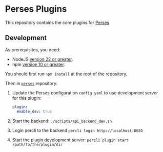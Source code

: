 # Perses Plugins

This repository contains the core plugins for [Perses](https://github.com/perses/perses)

## Development

As prerequisites, you need:

- NodeJS [version 22 or greater](https://nodejs.org/).
- npm [version 10 or greater](https://www.npmjs.com/).

You should first run `npm install` at the root of the repository.

Then in [`perses`](https://github.com/perses/perses) repository:

1. Update the Perses configuration `config.yaml` to use development server for this plugin:

   ```yaml
   plugin:
     enable_dev: true
   ```

2. Start the backend: `./scripts/api_backend_dev.sh`
3. Login percli to the backend `percli login http://localhost:8080`
4. Start the plugin development server: `percli plugin start /path/to/the/plugin/dir`
<!-- Trigger snapshot build -->
